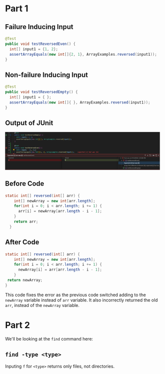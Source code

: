 # Part 1

## Failure Inducing Input

```java
@Test
public void testReversedEven() {
  int[] input1 = {1, 2};
  assertArrayEquals(new int[]{2, 1}, ArrayExamples.reversed(input1));
}
```

## Non-failure Inducing Input

```java
@Test
public void testReversedEmpty() {
  int[] input1 = { };
  assertArrayEquals(new int[]{ }, ArrayExamples.reversed(input1));
}
```

## Output of JUnit

![image](Screenshot2024-02-12152535.png)

## Before Code

```java
static int[] reversed(int[] arr) {
    int[] newArray = new int[arr.length];
    for(int i = 0; i < arr.length; i += 1) {
      arr[i] = newArray[arr.length - i - 1];
    }
    return arr;
  }
```

## After Code

```java
static int[] reversed(int[] arr) {
    int[] newArray = new int[arr.length];
    for(int i = 0; i < arr.length; i += 1) {
      newArray[i] = arr[arr.length - i - 1];
    }
 return newArray;
}
```

This code fixes the error as the previous code switched adding to the `newArray` variable instead of `arr` variable. It also incorrectly returned the old `arr`, instead of the `newArray` variable.

# Part 2

We'll be looking at the `find` command here:

## `find -type <type>` 

Inputing `f` for `<type>` returns only files, not directories.

```

```